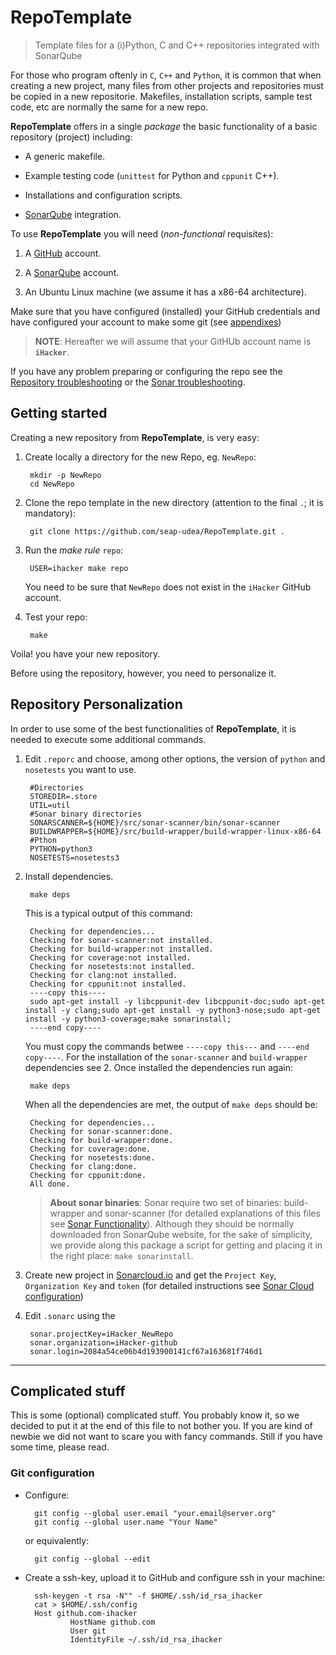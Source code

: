# RepoTemplate
> Template files for a (i)Python, C and C++ repositories integrated with SonarQube

For those who program oftenly in `C`, `C++` and `Python`, it is common that when creating a new project, many files from other projects and repositories must be copied in a new repositorie.  Makefiles, installation scripts, sample test code, etc are normally the same for a new repo. 

**RepoTemplate** offers in a single *package* the basic functionality of a basic repository (project) including:

- A generic makefile.

- Example testing code (`unittest` for Python and `cppunit` C++).

- Installations and configuration scripts.

- [SonarQube](https://sonarcloud.io/) integration.

To use **RepoTemplate** you will need (*non-functional* requisites):

1. A [GitHub](https://github.com/join?source=header-home) account.

2. A [SonarQube](https://sonarcloud.io/) account.

3. An Ubuntu Linux machine (we assume it has a x86-64 architecture). 

Make sure that you have configured (installed) your GitHub credentials and have configured your account to make some git (see [appendixes](#gitconfig))

> **NOTE**: Hereafter we will assume that your GitHUb account name is **`iHacker`**.

If you have any problem preparing or configuring the repo see the [Repository troubleshooting](util/repo/docs/troubleshooting.md) or the [Sonar troubleshooting](util/sonar/docs/troubleshooting.md).

<a name="starting"></a>
## Getting started

Creating a new repository from **RepoTemplate**, is very easy:

1. Create locally a directory for the new Repo, eg. `NewRepo`:

		mkdir -p NewRepo
		cd NewRepo

2. Clone the repo template in the new directory (attention to the final `.`; it is mandatory):

		git clone https://github.com/seap-udea/RepoTemplate.git .

3. Run the *make rule* `repo`:

		USER=ihacker make repo

	You need to be sure that `NewRepo` does not exist in the `iHacker` GitHub account.

4. Test your repo:
	
		make

Voila! you have your new repository.

Before using the repository, however, you need to personalize it.

<a name="personalization"></a>
## Repository Personalization

In order to use some of the best functionalities of **RepoTemplate**, it is needed to execute some additional commands.  

1. Edit `.reporc` and choose, among other options, the version of `python` and `nosetests` you want to use.

		#Directories
		STOREDIR=.store
		UTIL=util
		#Sonar binary directories
		SONARSCANNER=${HOME}/src/sonar-scanner/bin/sonar-scanner
		BUILDWRAPPER=${HOME}/src/build-wrapper/build-wrapper-linux-x86-64
		#Pthon
		PYTHON=python3
		NOSETESTS=nosetests3


2. Install dependencies.

		make deps

	This is a typical output of this command:
	
		Checking for dependencies...
		Checking for sonar-scanner:not installed.
		Checking for build-wrapper:not installed.
		Checking for coverage:not installed.
		Checking for nosetests:not installed.
		Checking for clang:not installed.
		Checking for cppunit:not installed.
		----copy this----
		sudo apt-get install -y libcppunit-dev libcppunit-doc;sudo apt-get install -y clang;sudo apt-get install -y python3-nose;sudo apt-get install -y python3-coverage;make sonarinstall;
		----end copy----

	You must copy the commands betwee `----copy this---` and `----end copy----`.	For the installation of the `sonar-scanner` and `build-wrapper` dependencies see 2.  Once installed the dependencies run again:

		make deps

	When all the dependencies are met, the output of `make deps` should be:
	
		Checking for dependencies...
		Checking for sonar-scanner:done.
		Checking for build-wrapper:done.
		Checking for coverage:done.
		Checking for nosetests:done.
		Checking for clang:done.
		Checking for cppunit:done.
		All done.

	> **About sonar binaries**: Sonar require two set of binaries: 	build-wrapper and sonar-scanner (for detailed explanations of this files see 	[Sonar Functionality](util/sonar/docs/sonarcloud.md)).  Although they 	should be normally downloaded fron SonarQube website, for the sake of 	simplicity, we provide along this package a script for getting and placing 	it in the right place: `make sonarinstall`.

3. Create new project in [Sonarcloud.io](http://sonarcloud.io) and get the `Project Key`, `Organization Key` and `token` (for detailed instructions see [Sonar Cloud configuration](util/sonar/docs/sonarcloud.md))

4. Edit `.sonarc` using the 

		sonar.projectKey=iHacker_NewRepo
		sonar.organization=iHacker-github
		sonar.login=2084a54ce06b4d193900141cf67a163681f746d1


***

## Complicated stuff

This is some (optional) complicated stuff.  You probably know it, so we decided to put it at the end of this file to not bother you.  If you are kind of newbie we did not want to scare you with fancy commands.  Still if you have some time, please read.

<a name="gitconfig"></a>
### Git configuration

- Configure:
	
		git config --global user.email "your.email@server.org"
		git config --global user.name "Your Name"

	or equivalently:

		git config --global --edit

- Create a ssh-key, upload it to GitHub and configure ssh in your machine:

		ssh-keygen -t rsa -N"" -f $HOME/.ssh/id_rsa_ihacker
		cat > $HOME/.ssh/config
		Host github.com-ihacker
		        HostName github.com
		        User git
		        IdentityFile ~/.ssh/id_rsa_ihacker

